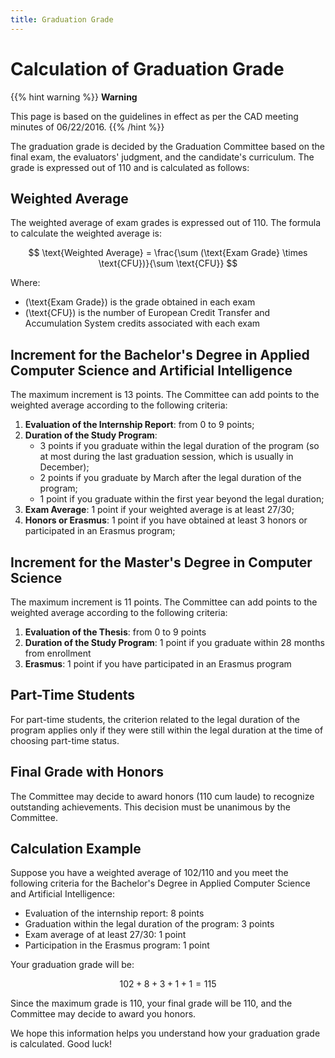 ```yaml
---
title: Graduation Grade
---
```

# Calculation of Graduation Grade

{{% hint warning %}}
<i class="fa-solid fa-triangle-exclamation" style="color: #FFD43B;"></i> **Warning**

This page is based on the guidelines in effect as per the CAD meeting minutes of 06/22/2016.
{{% /hint %}}

The graduation grade is decided by the Graduation Committee based on the final exam, the evaluators' judgment, and the candidate's curriculum. The grade is expressed out of 110 and is calculated as follows:

## Weighted Average

The weighted average of exam grades is expressed out of 110. The formula to calculate the weighted average is:

$$
\text{Weighted Average} = \frac{\sum (\text{Exam Grade} \times \text{CFU})}{\sum \text{CFU}}
$$

Where:
- \(\text{Exam Grade}\) is the grade obtained in each exam
- \(\text{CFU}\) is the number of European Credit Transfer and Accumulation System credits associated with each exam

## Increment for the Bachelor's Degree in Applied Computer Science and Artificial Intelligence

The maximum increment is 13 points. The Committee can add points to the weighted average according to the following criteria:

1. **Evaluation of the Internship Report**: from 0 to 9 points;
2. **Duration of the Study Program**:
   - 3 points if you graduate within the legal duration of the program (so at most during the last graduation session, which is usually in December);
   - 2 points if you graduate by March after the legal duration of the program;
   - 1 point if you graduate within the first year beyond the legal duration;
3. **Exam Average**: 1 point if your weighted average is at least 27/30;
4. **Honors or Erasmus**: 1 point if you have obtained at least 3 honors or participated in an Erasmus program;

## Increment for the Master's Degree in Computer Science

The maximum increment is 11 points. The Committee can add points to the weighted average according to the following criteria:

1. **Evaluation of the Thesis**: from 0 to 9 points
2. **Duration of the Study Program**: 1 point if you graduate within 28 months from enrollment
3. **Erasmus**: 1 point if you have participated in an Erasmus program

## Part-Time Students

For part-time students, the criterion related to the legal duration of the program applies only if they were still within the legal duration at the time of choosing part-time status.

## Final Grade with Honors

The Committee may decide to award honors (110 cum laude) to recognize outstanding achievements. This decision must be unanimous by the Committee.

## Calculation Example

Suppose you have a weighted average of 102/110 and you meet the following criteria for the Bachelor's Degree in Applied Computer Science and Artificial Intelligence:

- Evaluation of the internship report: 8 points
- Graduation within the legal duration of the program: 3 points
- Exam average of at least 27/30: 1 point
- Participation in the Erasmus program: 1 point

Your graduation grade will be:

$$
102 + 8 + 3 + 1 + 1 = 115
$$

Since the maximum grade is 110, your final grade will be 110, and the Committee may decide to award you honors.

We hope this information helps you understand how your graduation grade is calculated. Good luck!
